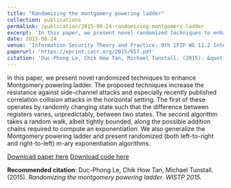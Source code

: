 ```yaml
---
title: "Randomizing the montgomery powering ladder"
collection: publications
permalink: /publication/2015-08-24-randomizing-montgomery-ladder
excerpt: 'In this paper, we present novel randomized techniques to enhance Montgomery powering ladder. The proposed techniques increase the resistance against side-channel attacks and especially recently published correlation collision attacks in the horizontal setting. '
date: 2015-08-24
venue: 'Information Security Theory and Practice: 9th IFIP WG 11.2 International Conference (WISTP)'
paperurl: 'https://eprint.iacr.org/2015/657.pdf'
citation: 'Duc-Phong Le, Chik How Tan, Michael Tunstall. (2015). &quot;Randomizing the montgomery powering ladder.&quot; <i>WISTP 2015</i>.'
---
```

In this paper, we present novel randomized techniques to enhance Montgomery powering ladder. The proposed techniques increase the resistance against side-channel attacks and especially recently published correlation collision attacks in the horizontal setting. The first of these operates by randomly changing state such that the difference between registers varies, unpredictably, between two states. The second algorithm takes a random walk, albeit tightly bounded, along the possible addition chains required to compute an exponentiation. We also generalize the Montgomery powering ladder and present randomized (both left-to-right and right-to-left) m-ary exponentiation algorithms.

[Download paper here](https://eprint.iacr.org/2015/657.pdf)
[Download code here](https://github.com/dple/randomized-montgomery)

**Recommended citation**: Duc-Phong Le, Chik How Tan, Michael Tunstall. (2015). *Randomizing the montgomery powering ladder*. <i>WISTP 2015.</i>